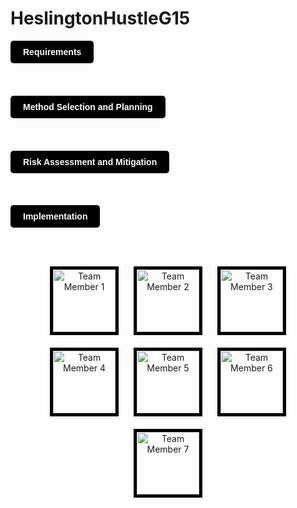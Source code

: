 # HeslingtonHustleG15




<a href="https://lukehcjackson.github.io/HeslingtonHustleG15/docs/Requirements.pdf" style="background-color: black; color: white; padding: 10px 20px; text-decoration: none; border-radius: 5px; font-family: sans-serif; font-weight: bold; display: inline-block; margin-bottom: 1cm;">Requirements</a>




<a href="https://lukehcjackson.github.io/HeslingtonHustleG15/docs/Requirements.pdf" style="background-color: black; color: white; padding: 10px 20px; text-decoration: none; border-radius: 5px; font-family: sans-serif; font-weight: bold; display: inline-block; margin-bottom: 1cm;;">Method Selection and Planning</a>


<a href="https://lukehcjackson.github.io/HeslingtonHustleG15/docs/Requirements.pdf" style="background-color: black; color: white; padding: 10px 20px; text-decoration: none; border-radius: 5px; font-family: sans-serif; font-weight: bold; display: inline-block; margin-bottom: 1cm;">Risk Assessment and Mitigation</a>



<a href="https://lukehcjackson.github.io/HeslingtonHustleG15/docs/Requirements.pdf" style="background-color: black; color: white; padding: 10px 20px; text-decoration: none; border-radius: 5px; font-family: sans-serif; font-weight: bold; display: inline-block; margin-bottom: 1cm;">Implementation</a>


<div style="text-align: center;">
    <img src="https://lukehcjackson.github.io/HeslingtonHustleG15/docs/tsveta.jpg" alt="Team Member 1" style="margin: 10px; border: 5px solid black; width: 100px;">
    <img src="https://lukehcjackson.github.io/HeslingtonHustleG15/docs/tsveta.jpg" alt="Team Member 2" style="margin: 10px; border: 5px solid black; width: 100px;">
    <img src="https://lukehcjackson.github.io/HeslingtonHustleG15/docs/tsveta.jpg" alt="Team Member 3" style="margin: 10px; border: 5px solid black; width: 100px;">
    <img src="https://lukehcjackson.github.io/HeslingtonHustleG15/docs/tsveta.jpg" alt="Team Member 4" style="margin: 10px; border: 5px solid black; width: 100px;">
    <img src="https://lukehcjackson.github.io/HeslingtonHustleG15/docs/tsveta.jpg" alt="Team Member 5" style="margin: 10px; border: 5px solid black; width: 100px;">
    <img src="https://lukehcjackson.github.io/HeslingtonHustleG15/docs/tsveta.jpg" alt="Team Member 6" style="margin: 10px; border: 5px solid black; width: 100px;">
    <img src="https://lukehcjackson.github.io/HeslingtonHustleG15/docs/tsveta.jpg" alt="Team Member 7" style="margin: 10px; border: 5px solid black; width: 100px;">
</div>

